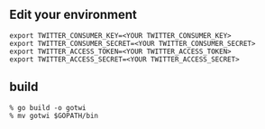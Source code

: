 ## Edit your environment

```
export TWITTER_CONSUMER_KEY=<YOUR TWITTER_CONSUMER_KEY>
export TWITTER_CONSUMER_SECRET=<YOUR TWITTER_CONSUMER_SECRET>
export TWITTER_ACCESS_TOKEN=<YOUR TWITTER_ACCESS_TOKEN>
export TWITTER_ACCESS_SECRET=<YOUR TWITTER_ACCESS_SECRET>
```

## build
```
% go build -o gotwi
% mv gotwi $GOPATH/bin
```
